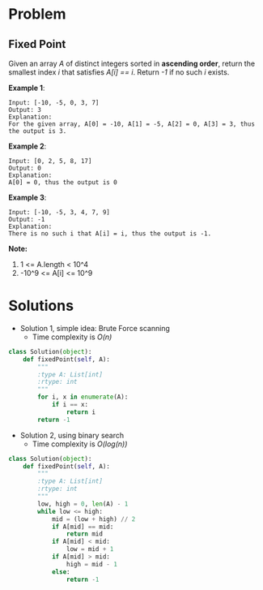 # Problem

## Fixed Point

Given an array *A* of distinct integers sorted in **ascending order**, return the smallest index *i* that satisfies *A[i] == i*.  Return *-1* if no such *i* exists.

**Example 1**:

    Input: [-10, -5, 0, 3, 7]
    Output: 3
    Explanation: 
    For the given array, A[0] = -10, A[1] = -5, A[2] = 0, A[3] = 3, thus the output is 3.

**Example 2**:

    Input: [0, 2, 5, 8, 17]
    Output: 0
    Explanation:
    A[0] = 0, thus the output is 0

**Example 3**:

	Input: [-10, -5, 3, 4, 7, 9]
	Output: -1
	Explanation:
	There is no such i that A[i] = i, thus the output is -1.

**Note:**

1. 1 <= A.length < 10^4
2. -10^9 <= A[i] <= 10^9

# Solutions

- Solution 1, simple idea: Brute Force scanning
	- Time complexity is *O(n)*

```python
class Solution(object):
	def fixedPoint(self, A):
		"""
		:type A: List[int]
		:rtype: int
		"""
		for i, x in enumerate(A):
			if i == x:
				return i
		return -1
```

- Solution 2, using binary search
	- Time complexity is *O(log(n))*

```python
class Solution(object):
	def fixedPoint(self, A):
		"""
		:type A: List[int]
		:rtype: int
		"""
		low, high = 0, len(A) - 1
		while low <= high:
			mid = (low + high) // 2
			if A[mid] == mid:
				return mid
			if A[mid] < mid:
				low = mid + 1
			if A[mid] > mid:
				high = mid - 1
			else:
                return -1
```
